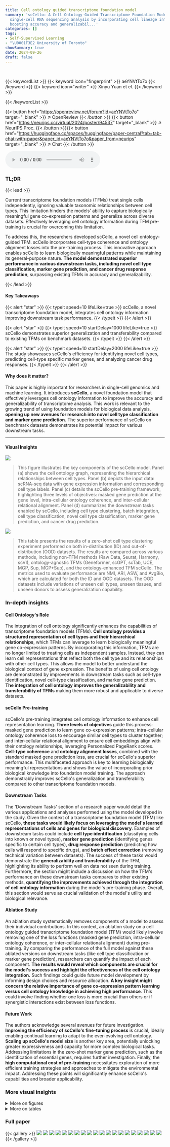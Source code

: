 ```yaml
---
title: Cell ontology guided transcriptome foundation model
summary: 'scCello: A Cell Ontology-Guided Transcriptome Foundation Model improves
  single-cell RNA sequencing analysis by incorporating cell lineage information, significantly
  boosting accuracy and generalizabil...'
categories: []
tags:
- Self-Supervised Learning
- "\U0001F3E2 University of Toronto"
showSummary: true
date: 2024-09-26
draft: false
---
```


<br>

{{< keywordList >}}
{{< keyword icon="fingerprint" >}} aeYNVtTo7o {{< /keyword >}}
{{< keyword icon="writer" >}} Xinyu Yuan et el. {{< /keyword >}}
 
{{< /keywordList >}}

{{< button href="https://openreview.net/forum?id=aeYNVtTo7o" target="_blank" >}}
↗ OpenReview
{{< /button >}}
{{< button href="https://neurips.cc/virtual/2024/poster/94537" target="_blank" >}}
↗ NeurIPS Proc.
{{< /button >}}{{< button href="https://huggingface.co/spaces/huggingface/paper-central?tab=tab-chat-with-paper&paper_id=aeYNVtTo7o&paper_from=neurips" target="_blank" >}}
↗ Chat
{{< /button >}}



<audio controls>
    <source src="https://ai-paper-reviewer.com/aeYNVtTo7o/podcast.wav" type="audio/wav">
    Your browser does not support the audio element.
</audio>


### TL;DR


{{< lead >}}

Current transcriptome foundation models (TFMs) treat single cells independently, ignoring valuable taxonomic relationships between cell types.  This limitation hinders the models' ability to capture biologically meaningful gene co-expression patterns and generalize across diverse datasets.  Effectively leveraging cell ontology information during TFM pre-training is crucial for overcoming this limitation. 



To address this, the researchers developed scCello, a novel cell ontology-guided TFM. scCello incorporates cell-type coherence and ontology alignment losses into the pre-training process.  This innovative approach enables scCello to learn biologically meaningful patterns while maintaining its general-purpose nature.  **The model demonstrated superior performance in various downstream tasks, including novel cell type classification, marker gene prediction, and cancer drug response prediction**, surpassing existing TFMs in accuracy and generalizability.

{{< /lead >}}


#### Key Takeaways

{{< alert "star" >}}
{{< typeit speed=10 lifeLike=true >}} scCello, a novel transcriptome foundation model, integrates cell ontology information improving downstream task performance. {{< /typeit >}}
{{< /alert >}}

{{< alert "star" >}}
{{< typeit speed=10 startDelay=1000 lifeLike=true >}} scCello demonstrates superior generalization and transferability compared to existing TFMs on benchmark datasets. {{< /typeit >}}
{{< /alert >}}

{{< alert "star" >}}
{{< typeit speed=10 startDelay=2000 lifeLike=true >}} The study showcases scCello's efficiency for identifying novel cell types, predicting cell-type specific marker genes, and analyzing cancer drug responses. {{< /typeit >}}
{{< /alert >}}

#### Why does it matter?
This paper is highly important for researchers in single-cell genomics and machine learning.  It introduces **scCello**, a novel foundation model that effectively leverages cell ontology information to improve the accuracy and generalizability of transcriptome analysis.  This work is relevant to the growing trend of using foundation models for biological data analysis, **opening up new avenues for research into novel cell type classification and marker gene prediction.** The superior performance of scCello on benchmark datasets demonstrates its potential impact for various downstream tasks.

------
#### Visual Insights



![](https://ai-paper-reviewer.com/aeYNVtTo7o/figures_2_1.jpg)

> This figure illustrates the key components of the scCello model. Panel (a) shows the cell ontology graph, representing the hierarchical relationships between cell types. Panel (b) depicts the input data: scRNA-seq data with gene expression information and corresponding cell type labels. Panel (c) details the scCello pre-training framework, highlighting three levels of objectives: masked gene prediction at the gene level, intra-cellular ontology coherence, and inter-cellular relational alignment.  Panel (d) summarizes the downstream tasks enabled by scCello, including cell type clustering, batch integration, cell type classification, novel cell type classification, marker gene prediction, and cancer drug prediction.





![](https://ai-paper-reviewer.com/aeYNVtTo7o/tables_5_1.jpg)

> This table presents the results of a zero-shot cell type clustering experiment performed on both in-distribution (ID) and out-of-distribution (OOD) datasets.  The results are compared across various methods, including non-TFM methods (Raw Data, Seurat, Harmony, scVI), ontology-agnostic TFMs (Geneformer, scGPT, scTab, UCE, MGP, Sup, MGP+Sup), and the ontology-enhanced TFM scCello. The metrics used to evaluate performance are NMI, ARI, ASW, and AvgBio, which are calculated for both the ID and OOD datasets.  The OOD datasets include variations of unseen cell types, unseen tissues, and unseen donors to assess generalization capability.





### In-depth insights


#### Cell Ontology's Role
The integration of cell ontology significantly enhances the capabilities of transcriptome foundation models (TFMs).  **Cell ontology provides a structured representation of cell types and their hierarchical relationships**, which TFMs can leverage to learn biologically meaningful gene co-expression patterns. By incorporating this information, TFMs are no longer limited to treating cells as independent samples. Instead, they can learn cell representations that reflect both the cell type and its relationships with other cell types. This allows the model to better understand the biological context of gene expression.  The benefits of using cell ontology are demonstrated by improvements in downstream tasks such as cell-type identification, novel cell-type classification, and marker gene prediction.  **The integration of cell ontology improves the generalizability and transferability of TFMs** making them more robust and applicable to diverse datasets.

#### scCello Pre-training
scCello's pre-training integrates cell ontology information to enhance cell representation learning.  **Three levels of objectives** guide this process: masked gene prediction to learn gene co-expression patterns; intra-cellular ontology coherence loss to encourage similar cell types to cluster together; and inter-cellular relational alignment to ensure cell embeddings align with their ontology relationships, leveraging Personalized PageRank scores.  **Cell-type coherence** and **ontology alignment losses**, combined with the standard masked gene prediction loss, are crucial for scCello's superior performance. This multifaceted approach is key to learning biologically meaningful representations and shows the value of incorporating prior biological knowledge into foundation model training. The approach demonstrably improves scCello's generalization and transferability compared to other transcriptome foundation models.

#### Downstream Tasks
The 'Downstream Tasks' section of a research paper would detail the various applications and analyses performed using the model developed in the study.  Given the context of a transcriptome foundation model (TFM) like scCello, **these tasks would likely focus on leveraging the model's learned representations of cells and genes for biological discovery**.  Examples of downstream tasks could include **cell type identification** (classifying cells into known or novel types), **marker gene prediction** (identifying genes specific to certain cell types), **drug response prediction** (predicting how cells will respond to specific drugs), and **batch effect correction** (removing technical variation between datasets). The success of these tasks would demonstrate the **generalizability and transferability** of the TFM, highlighting its ability to perform well on data not seen during training.  Furthermore, the section might include a discussion on how the TFM's performance on these downstream tasks compares to other existing methods, **quantifying the improvements achieved through the integration of cell ontology information** during the model's pre-training phase.  Overall, this section would serve as crucial validation of the model's utility and biological relevance.

#### Ablation Study
An ablation study systematically removes components of a model to assess their individual contributions.  In this context, an ablation study on a cell ontology guided transcriptome foundation model (TFM) would likely involve removing one of the loss functions (masked gene prediction, intra-cellular ontology coherence, or inter-cellular relational alignment) during pre-training.  By comparing the performance of the full model against these ablated versions on downstream tasks (like cell type classification or marker gene prediction), researchers can quantify the impact of each component. **The results would reveal which components are crucial for the model's success and highlight the effectiveness of the cell ontology integration.**  Such findings could guide future model development by informing design choices and resource allocation. **A key insight might concern the relative importance of gene co-expression pattern learning versus cell ontology knowledge in achieving high performance**. This could involve finding whether one loss is more crucial than others or if synergistic interactions exist between loss functions.

#### Future Work
The authors acknowledge several avenues for future investigation.  **Improving the efficiency of scCello's fine-tuning process** is crucial, ideally enabling continual learning to adapt to the ever-evolving cell ontology.  **Scaling up scCello's model size** is another key area, potentially unlocking greater expressiveness and capacity for more complex biological tasks.  Addressing limitations in the zero-shot marker gene prediction, such as the identification of essential genes, requires further investigation.  Finally, the **high computational cost of pre-training** necessitates exploration of more efficient training strategies and approaches to mitigate the environmental impact.  Addressing these points will significantly enhance scCello's capabilities and broader applicability.


### More visual insights

<details>
<summary>More on figures
</summary>


![](https://ai-paper-reviewer.com/aeYNVtTo7o/figures_7_1.jpg)

> This figure demonstrates the performance of scCello and other methods in classifying novel cell types.  The x-axis shows the proportion of novel cell types (10%, 25%, 50%, 75%, 100%) used in the test dataset. The y-axis shows the accuracy of the different methods in classifying these novel cell types.  The figure illustrates the superior generalization ability of scCello compared to other methods, especially as the difficulty increases (i.e., higher proportion of novel cell types).  Error bars are included to show variability in performance.


![](https://ai-paper-reviewer.com/aeYNVtTo7o/figures_7_2.jpg)

> This figure shows the performance of scCello and various baselines on the batch integration task using the Overall score as a metric.  The Overall score combines AvgBio (averages of Normalized Mutual Information, Adjusted Rand Index, and average Silhouette Width) and AvgBatch (averages of ASW and Graph Connectivity) to balance biological relevance and batch consistency. The results demonstrate scCello's robustness to batch effects across different datasets.


![](https://ai-paper-reviewer.com/aeYNVtTo7o/figures_15_1.jpg)

> This figure provides a comprehensive overview of the scCello model. Panel (a) shows the cell ontology graph, which represents the hierarchical relationships between different cell types. Panel (b) illustrates the input data: scRNA-seq data, where each cell is represented by a sequence of gene expressions and associated with a cell type label. Panel (c) details the scCello pre-training framework, which incorporates three levels of objectives: masked gene prediction, intra-cellular ontology coherence, and inter-cellular relational alignment. These objectives guide scCello to learn gene co-expression patterns, cell type-specific representations, and relationships between cell types from the cell ontology graph. Finally, Panel (d) summarizes the downstream tasks enabled by the pre-trained scCello model, including cell type clustering, classification, and prediction of marker genes and drug responses.


![](https://ai-paper-reviewer.com/aeYNVtTo7o/figures_15_2.jpg)

> This figure compares the distributions of the Personalized PageRank (PPR) scores and the transformed structural similarity scores.  The PPR scores, representing the probability of a random walk starting from a target node and ending at another node in the cell ontology graph, show a skewed distribution concentrated at lower magnitudes.  The transformation applied to the PPR scores (shown in Equation 3 of the paper) results in a less-skewed distribution of structural similarity scores, making it easier to distinguish between similar and dissimilar cell types and facilitating the incorporation of ontology relationships into the TFM pre-training process. The transformation helps mitigate the effects of noise and uneven magnitudes in the raw PPR scores.


![](https://ai-paper-reviewer.com/aeYNVtTo7o/figures_15_3.jpg)

> This figure compares the distributions of Personalized PageRank (PPR) scores and the transformed structural similarity scores (sim).  The PPR scores are obtained directly from the PPR algorithm applied to the cell ontology graph.  The sim scores are derived from the PPR scores through a transformation process (described in the paper) to mitigate numerical noise, skewed distributions, and enhance the differences between similar and dissimilar cell types. This transformation is crucial for using the similarity information effectively in the scCello model training. The figure shows that the transformed structural similarity sim(·) has a more balanced distribution and avoids overemphasizing small differences.


![](https://ai-paper-reviewer.com/aeYNVtTo7o/figures_16_1.jpg)

> This figure compares the distributions of PPR scores and structural similarity scores before and after a transformation.  The PPR scores, obtained from the Personalized PageRank algorithm, represent the structural similarity between cell types in the cell ontology graph. The original PPR scores show a skewed distribution, concentrated around lower values. However, after applying a transformation (described in Eqn. 3 of the paper) this distribution becomes less skewed and more clearly discretized.  This transformation improves the algorithm's ability to distinguish between similar and dissimilar cell types, making it more suitable for use in the pre-training of the transcriptome foundation model (TFM). The transformation involves applying a logarithmic scaling and discretization to the raw PPR scores to reduce the effects of noise and skewed magnitudes. This processed structural similarity is then used in the relational alignment loss of the model.


![](https://ai-paper-reviewer.com/aeYNVtTo7o/figures_16_2.jpg)

> This figure compares the distributions of PPR scores (a measure of structural similarity between cell types derived from the Personalized PageRank algorithm) before and after a transformation applied in scCello. The transformation addresses issues such as numerical noise and skewed distributions in the raw PPR scores.  The transformed structural similarity, sim(·), is shown to have a less skewed distribution, making it more suitable for use in the scCello pre-training framework, especially in the relational alignment loss calculation.  The plot highlights the effect of the transformation on improving the clarity and usability of the structural similarity measure for downstream tasks.


![](https://ai-paper-reviewer.com/aeYNVtTo7o/figures_29_1.jpg)

> This figure provides a comprehensive overview of the scCello model. Panel (a) shows the cell ontology graph used to incorporate cell type relationships into the model's pre-training. Panel (b) illustrates the input data, consisting of scRNA-seq data with gene expression levels and corresponding cell type ontology identifiers. Panel (c) details the scCello pre-training framework, which incorporates three levels of objectives: masked gene prediction, intra-cellular ontology coherence, and inter-cellular relational alignment. These objectives guide the model to learn meaningful gene co-expression patterns and cell type relationships. Finally, panel (d) outlines the downstream tasks enabled by scCello, including cell type clustering, batch integration, novel cell type classification, and prediction of cell-type specific marker genes and drug responses. 


![](https://ai-paper-reviewer.com/aeYNVtTo7o/figures_31_1.jpg)

> This figure shows the performance of scCello and other methods on classifying novel cell types in out-of-distribution (OOD) datasets.  The x-axis represents the percentage of novel cell types in the test dataset, ranging from 10% to 100%. The y-axis shows the accuracy (Acc) and macro F1 score, which are used to evaluate the performance of the classification task. The figure demonstrates the superiority of scCello in handling the novel cell types, showcasing its superior generalization ability compared to other methods. The two plots show the evaluation metric accuracy and macro F1 score respectively.


![](https://ai-paper-reviewer.com/aeYNVtTo7o/figures_34_1.jpg)

> This figure illustrates the overall architecture of the scCello model and its training process. Panel (a) shows a cell ontology graph representing relationships between different cell types. Panel (b) depicts the input scRNA-seq data, where each cell is associated with a cell type. Panel (c) details the three-level pre-training framework of scCello: gene-level masked prediction, intra-cellular ontology coherence, and inter-cellular relational alignment. Finally, panel (d) summarizes the downstream tasks performed using the pre-trained model.


![](https://ai-paper-reviewer.com/aeYNVtTo7o/figures_35_1.jpg)

> This figure provides a comprehensive overview of the scCello model. Panel (a) shows the cell ontology graph representing the hierarchical relationships between different cell types. Panel (b) illustrates the input data: scRNA-seq data, where each cell is associated with a cell type ontology identifier and represented by a sequence of genes. Panel (c) details the three-level pre-training framework of scCello: gene-level masked gene prediction, intra-cellular ontology coherence, and inter-cellular relational alignment. Each level aims to learn different aspects of the transcriptomic data. Finally, panel (d) summarizes the downstream tasks enabled by the pre-trained scCello model, including cell type clustering, batch integration, novel cell type classification, marker gene prediction, and cancer drug prediction.


</details>




<details>
<summary>More on tables
</summary>


![](https://ai-paper-reviewer.com/aeYNVtTo7o/tables_6_1.jpg)
> This table presents the results of cell type identification experiments using fine-tuned Transcriptome Foundation Models (TFMs).  It compares the performance of various TFMs, including scCello (the model introduced in the paper), on a specific dataset ('ID dataset Did'). The evaluation includes both classification accuracy (how well the models correctly identify cell types) and clustering performance (how well the models group similar cells together).  The table allows a comparison of the performance of scCello against other models, both those that incorporate cell ontology information and those that do not.

![](https://ai-paper-reviewer.com/aeYNVtTo7o/tables_6_2.jpg)
> This table presents the results of a binary classification task aimed at identifying cell-type-specific marker genes.  Multiple methods, including both traditional methods and transcriptome foundation models (TFMs), were evaluated using AUROC (Area Under the Receiver Operating Characteristic) scores on two datasets: Dmk1 and Dmk2. The AUROC scores indicate the performance of each method in distinguishing between marker genes and non-marker genes. Higher AUROC values indicate better performance.

![](https://ai-paper-reviewer.com/aeYNVtTo7o/tables_6_3.jpg)
> This table presents the Pearson Correlation Coefficient (PCC) scores achieved by various transcriptome foundation models (TFMs) and non-TFM methods in predicting the half-maximal inhibitory concentration (IC50) values for cancer drugs.  Higher PCC values indicate stronger correlations and better predictive performance. The table compares the performance of scCello (the proposed model) against existing TFMs (scFoundation, Geneformer, scGPT, scTab, UCE, MGP, Sup, MGP+Sup) and non-TFM methods (DeepCDR).

![](https://ai-paper-reviewer.com/aeYNVtTo7o/tables_8_1.jpg)
> This table presents the results of an ablation study on the scCello model, showing the impact of removing each of the four pre-training loss components individually (LMGP, LInter, LIntra, LReg).  It compares the performance on cell type clustering (AvgBio metric for ID and OOD datasets) and novel cell type classification (Acc and Macro F1 metrics for OOD datasets). The second part of the table (Table 6) shows the parameter efficiency of scCello compared to other TFMs (Geneformer, scGPT, scTab, UCE, MGP, Sup, MGP+Sup).

![](https://ai-paper-reviewer.com/aeYNVtTo7o/tables_17_1.jpg)
> This table demonstrates the relationship between structural similarity scores (sim(.)) and the corresponding cell types, illustrating how the ontology-enhanced TFM, scCello, captures biologically meaningful relationships.  Higher sim(.) scores indicate closer relationships in the cell ontology.  The table provides examples for both T cells and neurons, showing increasingly specific cell types as the sim(.) score increases.

![](https://ai-paper-reviewer.com/aeYNVtTo7o/tables_18_1.jpg)
> This table presents a detailed breakdown of the datasets used in the study. It shows the number of cells, cell types, tissues, donors, conditions, and batches for the pre-training dataset and six out-of-distribution (OOD) datasets. The OOD datasets are further categorized into three scenarios: unseen cell types, unseen tissues, and unseen donors, each having two datasets.  The table highlights the disjoint nature of certain dataset categories.  For instance, the cell types in the pre-training set are different from the cell types in the OOD cell type datasets.

![](https://ai-paper-reviewer.com/aeYNVtTo7o/tables_19_1.jpg)
> This table compares the hyperparameters used for training various transcriptome foundation models (TFMs), including the proposed scCello model and several existing models like Geneformer, scGPT, scTab, and UCE.  The comparison covers aspects such as the number of parameters, computational resources used (number of GPUs, training time), sequence length, gene masking ratio, batch size, gradient accumulation steps, effective batch size, cell representation methods, gene token vocabulary size, number of transformer layers, hidden dimension, embedding size, number of transformer heads, activation functions used, and dropout rate.  This detailed comparison helps to understand the differences in model architecture and training strategies among the various TFMs.

![](https://ai-paper-reviewer.com/aeYNVtTo7o/tables_20_1.jpg)
> This table presents the results of zero-shot cell type clustering experiments conducted on both in-distribution (ID) and out-of-distribution (OOD) datasets.  The results are compared across various methods, including non-TFM methods (Raw Data, Seurat, Harmony, scVI), ontology-agnostic TFMs (Geneformer, scGPT, scTab, UCE, MGP, Sup, MGP+Sup), and the ontology-enhanced TFM (scCello).  Multiple metrics are used to assess performance, including Normalized Mutual Information (NMI), Adjusted Rand Index (ARI), Average Silhouette Width (ASW), and the average of these three scores (AvgBio). The OOD datasets cover several scenarios, such as unseen cell types (Dct, Dts), unseen tissues (Dts), and unseen donors (Dan).  The table allows for a comparison of the generalization abilities of different methods across various data distributions and conditions.

![](https://ai-paper-reviewer.com/aeYNVtTo7o/tables_25_1.jpg)
> This table presents the detailed zero-shot cell type clustering results on two out-of-distribution (OOD) datasets,  D1ct and D2ct, which contain unseen cell types. The results are shown for various methods, including non-TFM methods and different TFMs (ontology-agnostic and ontology-enhanced).  The metrics used to evaluate the performance include Normalized Mutual Information (NMI), Adjusted Rand Index (ARI), Average Silhouette Width (ASW), and the average of these three scores (AvgBio). The table allows for a detailed comparison of the performance of different methods in handling unseen cell types in a zero-shot setting.

![](https://ai-paper-reviewer.com/aeYNVtTo7o/tables_26_1.jpg)
> This table presents the complete results of the cell type clustering experiment on out-of-distribution (OOD) datasets focusing on unseen tissue types.  It provides a comprehensive evaluation by comparing various methods across multiple metrics, including Normalized Mutual Information (NMI), Adjusted Rand Index (ARI), Average Silhouette Width (ASW), and the combined score AvgBio. This detailed breakdown allows for a thorough analysis of each method's performance under unseen tissue conditions. 

![](https://ai-paper-reviewer.com/aeYNVtTo7o/tables_26_2.jpg)
> This table presents the results of cell type clustering experiments conducted on out-of-distribution (OOD) datasets focusing on unseen donors.  The table shows the performance of various methods, including non-TFM methods, ontology-agnostic TFMs, and ontology-enhanced TFMs, across several evaluation metrics (NMI, ARI, ASW, AvgBio).  The results highlight the performance of scCello compared to the other approaches in handling the challenge of unseen donor data.  Note that the scTab method ran out of memory (OOM) on these specific datasets.

![](https://ai-paper-reviewer.com/aeYNVtTo7o/tables_27_1.jpg)
> This table presents the results of zero-shot cell type clustering experiments conducted on both in-distribution (ID) and out-of-distribution (OOD) datasets.  The experiments compared the performance of scCello against several other methods, including both traditional non-TFM methods (like Raw Data, Seurat, Harmony, and scVI) and other ontology-agnostic TFMs (Geneformer, scGPT, scTab, and UCE).  The performance of scCello is compared with three ablated versions of scCello, and the results are evaluated using several metrics including NMI, ARI, ASW, and AvgBio to assess the quality of clustering across different datasets. The OOD datasets are categorized into three scenarios: unseen cell types, unseen cell tissues, and unseen donors, to test the model's generalization ability under diverse conditions.

![](https://ai-paper-reviewer.com/aeYNVtTo7o/tables_30_1.jpg)
> This table presents the results of novel cell type classification on the out-of-distribution (OOD) cell type dataset Dit.  It shows the accuracy (Acc) and F1 scores achieved by different methods (Ontology-Agnostic TFMs and Ontology-Enhanced TFMs) for varying proportions of novel cell types (10%, 25%, 50%, 75%, and 100%).  The results are useful to evaluate the performance of different methods and the generalizability to unseen cell types.

![](https://ai-paper-reviewer.com/aeYNVtTo7o/tables_30_2.jpg)
> This table presents the results of novel cell type classification experiments conducted on the Dit dataset.  The results are broken down by the percentage of novel cell types included (10%, 25%, 50%, 75%, and 100%), and performance is measured using Accuracy (Acc) and F1-score (F1). The table compares the performance of various TFMs (Transcriptome Foundation Models), including both ontology-agnostic and ontology-enhanced models. The ontology-enhanced models incorporate cell ontology information during training, leading to improvements in classification accuracy compared to their ontology-agnostic counterparts.

![](https://ai-paper-reviewer.com/aeYNVtTo7o/tables_32_1.jpg)
> This table presents the results of zero-shot cell type clustering on both in-distribution (ID) and out-of-distribution (OOD) datasets.  It compares the performance of scCello against several other methods (both TFM and non-TFM methods), across multiple metrics (NMI, ARI, ASW, AvgBio) for six different OOD datasets categorized by unseen cell types, tissues, and donors.  The goal is to evaluate the generalization capabilities of scCello and demonstrate its superior performance compared to other approaches.

![](https://ai-paper-reviewer.com/aeYNVtTo7o/tables_32_2.jpg)
> This table presents the results of zero-shot cell type clustering experiments conducted on both in-distribution (ID) and out-of-distribution (OOD) datasets.  The results are compared across various methods including several transcriptome foundation models (TFMs) as well as several non-TFM baselines, showcasing the performance of scCello against existing state-of-the-art approaches.  The OOD datasets are further broken down into three scenarios: unseen cell types, unseen cell tissues, and unseen donors, each with two corresponding datasets, adding further complexity and showing the generalization abilities of the models tested.

![](https://ai-paper-reviewer.com/aeYNVtTo7o/tables_33_1.jpg)
> This table shows the number of cells present in each of the six subsets of the GSE96583 dataset and one subset from the GSE130148 dataset.  These datasets were used in the marker gene prediction experiments described in Section 4.4 of the paper.

![](https://ai-paper-reviewer.com/aeYNVtTo7o/tables_33_2.jpg)
> This table presents the Spearman's rank correlation between the structural similarity of cell types derived from the cell ontology graph and the pairwise similarity of cell type representations generated by various TFMs (including scCello and its ablations).  Higher Spearman's rank correlation indicates a stronger agreement between the cell ontology structure and the learned cell type representations, suggesting better performance in capturing biological relationships.

![](https://ai-paper-reviewer.com/aeYNVtTo7o/tables_35_1.jpg)
> This table presents the results of batch integration experiments on the in-distribution (ID) dataset Did.  The performance of scCello and various baseline methods (including non-TFM methods and other TFMs) is evaluated using several metrics: ASW (Average Silhouette Width), GraphConn (Graph Connectivity), AvgBatch (a combined metric of ASW and GraphConn), AvgBio (average of NMI, ARI, and ASW), and Overall (a weighted average of AvgBio and AvgBatch). Higher scores generally indicate better performance.

![](https://ai-paper-reviewer.com/aeYNVtTo7o/tables_36_1.jpg)
> This table presents the results of zero-shot cell type clustering experiments conducted on both in-distribution (ID) and out-of-distribution (OOD) datasets.  The experiments compare various methods, including non-TFM methods (like raw data, Seurat, Harmony, scVI) and ontology-agnostic TFMs (Geneformer, scGPT, scTab, UCE, and ablations of scCello), against the ontology-enhanced TFM, scCello.  The performance is evaluated using four metrics: Normalized Mutual Information (NMI), Adjusted Rand Index (ARI), Average Silhouette Width (ASW), and the average of these three (AvgBio). The results are presented for the ID dataset (Did) and six OOD datasets, grouped into three scenarios: unseen cell types (Dct1 and Dct2), unseen tissues (Dts1 and Dts2), and unseen donors (Ddn1 and Ddn2). This allows for an assessment of the generalization capabilities and robustness of each method across different data conditions.  The 'OOD Avg.' column represents the average AvgBio across the six OOD datasets.

![](https://ai-paper-reviewer.com/aeYNVtTo7o/tables_36_2.jpg)
> This table presents a comprehensive evaluation of various methods, including both non-TFM and TFM approaches, in performing zero-shot cell type clustering on two out-of-distribution (OOD) datasets, Dit and Dot, which contain unseen cell types.  The metrics used for evaluation are Normalized Mutual Information (NMI), Adjusted Rand Index (ARI), Average Silhouette Width (ASW), and the average of these three scores (AvgBio).  The results reveal how well different methods generalize to previously unseen cell types, highlighting the effectiveness of different approaches.

![](https://ai-paper-reviewer.com/aeYNVtTo7o/tables_36_3.jpg)
> This table presents the results of zero-shot cell type clustering experiments conducted on both in-distribution (ID) and out-of-distribution (OOD) datasets.  The ID dataset serves as a baseline for comparison. The OOD datasets represent various scenarios, such as unseen cell types, unseen tissues, and unseen donors, to evaluate the generalization ability of different methods.  The table lists several methods (non-TFM and TFM methods, including the proposed scCello) and shows their performance using metrics such as NMI, ARI, ASW, and AvgBio for each dataset.  Higher values in each metric generally indicate better performance.

</details>




### Full paper

{{< gallery >}}
<img src="https://ai-paper-reviewer.com/aeYNVtTo7o/1.png" class="grid-w50 md:grid-w33 xl:grid-w25" />
<img src="https://ai-paper-reviewer.com/aeYNVtTo7o/2.png" class="grid-w50 md:grid-w33 xl:grid-w25" />
<img src="https://ai-paper-reviewer.com/aeYNVtTo7o/3.png" class="grid-w50 md:grid-w33 xl:grid-w25" />
<img src="https://ai-paper-reviewer.com/aeYNVtTo7o/4.png" class="grid-w50 md:grid-w33 xl:grid-w25" />
<img src="https://ai-paper-reviewer.com/aeYNVtTo7o/5.png" class="grid-w50 md:grid-w33 xl:grid-w25" />
<img src="https://ai-paper-reviewer.com/aeYNVtTo7o/6.png" class="grid-w50 md:grid-w33 xl:grid-w25" />
<img src="https://ai-paper-reviewer.com/aeYNVtTo7o/7.png" class="grid-w50 md:grid-w33 xl:grid-w25" />
<img src="https://ai-paper-reviewer.com/aeYNVtTo7o/8.png" class="grid-w50 md:grid-w33 xl:grid-w25" />
<img src="https://ai-paper-reviewer.com/aeYNVtTo7o/9.png" class="grid-w50 md:grid-w33 xl:grid-w25" />
<img src="https://ai-paper-reviewer.com/aeYNVtTo7o/10.png" class="grid-w50 md:grid-w33 xl:grid-w25" />
<img src="https://ai-paper-reviewer.com/aeYNVtTo7o/11.png" class="grid-w50 md:grid-w33 xl:grid-w25" />
<img src="https://ai-paper-reviewer.com/aeYNVtTo7o/12.png" class="grid-w50 md:grid-w33 xl:grid-w25" />
<img src="https://ai-paper-reviewer.com/aeYNVtTo7o/13.png" class="grid-w50 md:grid-w33 xl:grid-w25" />
<img src="https://ai-paper-reviewer.com/aeYNVtTo7o/14.png" class="grid-w50 md:grid-w33 xl:grid-w25" />
<img src="https://ai-paper-reviewer.com/aeYNVtTo7o/15.png" class="grid-w50 md:grid-w33 xl:grid-w25" />
<img src="https://ai-paper-reviewer.com/aeYNVtTo7o/16.png" class="grid-w50 md:grid-w33 xl:grid-w25" />
<img src="https://ai-paper-reviewer.com/aeYNVtTo7o/17.png" class="grid-w50 md:grid-w33 xl:grid-w25" />
<img src="https://ai-paper-reviewer.com/aeYNVtTo7o/18.png" class="grid-w50 md:grid-w33 xl:grid-w25" />
<img src="https://ai-paper-reviewer.com/aeYNVtTo7o/19.png" class="grid-w50 md:grid-w33 xl:grid-w25" />
<img src="https://ai-paper-reviewer.com/aeYNVtTo7o/20.png" class="grid-w50 md:grid-w33 xl:grid-w25" />
{{< /gallery >}}